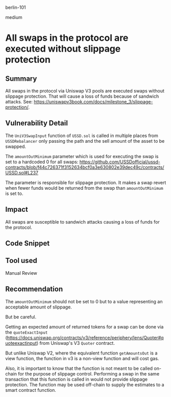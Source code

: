 berlin-101

medium

# All swaps in the protocol are executed without slippage protection

## Summary

All swaps in the protocol via Uniswap V3 pools are executed swaps without slippage protection. That will cause a loss of funds because of sandwich attacks. See: https://uniswapv3book.com/docs/milestone_3/slippage-protection/.

## Vulnerability Detail

The `UniV3SwapInput` function of `USSD.sol` is called in multiple places from `USSDRebalancer` only passing the path and the sell amount of the asset to be swapped.

The `amountOutMinimum` parameter which is used for executing the swap is set to a hardcoded 0 for all swaps: https://github.com/USSDofficial/ussd-contracts/blob/f44c726371f3152634bcf0a3e630802e39dec49c/contracts/USSD.sol#L237

The parameter is responsible for slippage protection. It makes a swap revert when fewer funds would be returned from the swap than `amountOutMinimum` is set to.

## Impact

All swaps are susceptible to sandwich attacks causing a loss of funds for the protocol.

## Code Snippet

## Tool used

Manual Review

## Recommendation

The `amountOutMinimum` should not be set to 0 but to a value representing an acceptable amount of slippage.

But be careful.

Getting an expected amount of returned tokens for a swap can be done via the `quoteExactInput` (https://docs.uniswap.org/contracts/v3/reference/periphery/lens/Quoter#quoteexactinput) from Uniswap's V3 `Quoter` contract.

But unlike Uniswap V2, where the equivalent function `getAmountsOut` is a view function, the function in v3 is a non-view function and will cost gas.

Also, it is important to know that the function is not meant to be called on-chain for the purpose of slippage control. Performing a swap in the same transaction that this function is called in would not provide slippage protection. The function may be used off-chain to supply the estimates to a smart contract function.